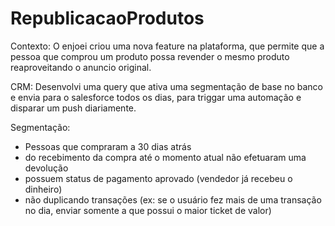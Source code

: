 # RepublicacaoProdutos

Contexto: 
O enjoei criou uma nova feature na plataforma, que permite que a pessoa que comprou um produto possa revender o mesmo produto reaproveitando o anuncio original. 

CRM:
Desenvolvi uma query que ativa uma segmentação de base no banco e envia para o salesforce todos os dias, para triggar uma automação e disparar um push diariamente. 

Segmentação: 
* Pessoas que compraram a 30 dias atrás
* do recebimento da compra até o momento atual não efetuaram uma devolução
* possuem status de pagamento aprovado (vendedor já recebeu o dinheiro)
* não duplicando transações (ex: se o usuário fez mais de uma transação no dia, enviar somente a que possui o maior ticket de valor) 
